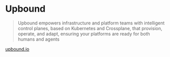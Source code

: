 # Upbound

> Upbound empowers infrastructure and platform teams with intelligent control planes, based on Kubernetes and Crossplane, that provision, operate, and adapt, ensuring your platforms are ready for both humans and agents

[upbound.io](https://www.upbound.io/)
